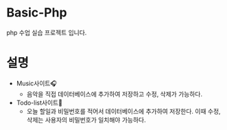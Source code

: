 # Basic-Php
php 수업 실습 프로젝트 입니다.

# 설명
- Music사이트🎧
    - 음악을 직접 데이터베이스에 추가하여 저장하고 수정, 삭제가 가능하다.
- Todo-list사이트📑
    - 오늘 할일과 비밀번호를 적어서 데이터베이스에 추가하여 저장한다. 이때 수정, 삭제는 사용자의 비밀번호가 일치해야 가능하다.
